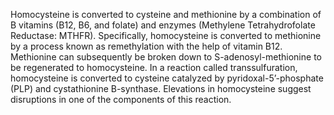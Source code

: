 Homocysteine is converted to cysteine and methionine by a combination of B vitamins (B12, B6, and folate) and enzymes (Methylene Tetrahydrofolate Reductase: MTHFR). Specifically, homocysteine is converted to methionine by a process known as remethylation with the help of vitamin B12.  Methionine can subsequently be broken down to S-adenosyl-methionine to be regenerated to homocysteine. In a reaction called transsulfuration, homocysteine is converted to cysteine catalyzed by pyridoxal-5’-phosphate (PLP) and cystathionine B-synthase. Elevations in homocysteine suggest disruptions in one of the components of this reaction.